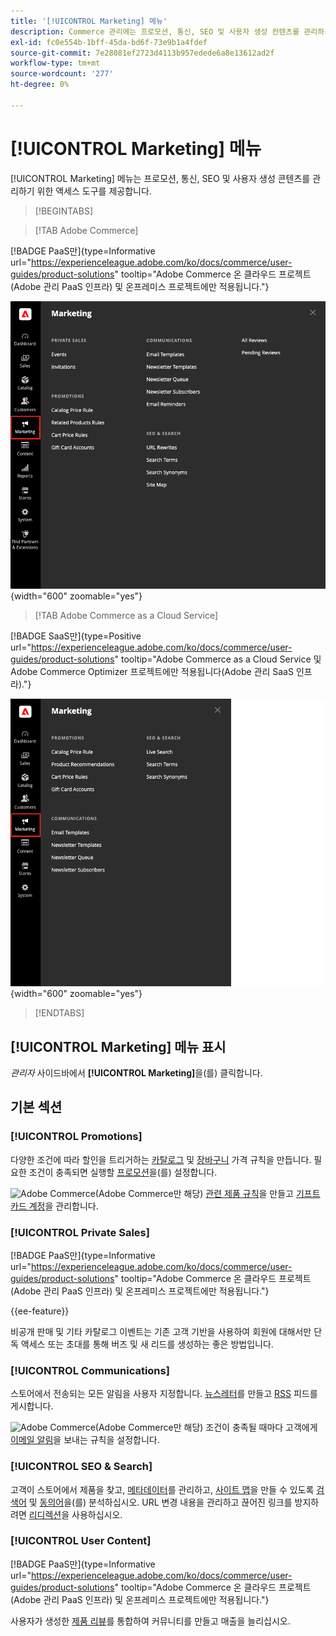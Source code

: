 ```yaml
---
title: '[!UICONTROL Marketing] 메뉴'
description: Commerce 관리에는 프로모션, 통신, SEO 및 사용자 생성 컨텐츠를 관리하기 위한 액세스 도구를 제공하는 [!UICONTROL Marketing] 메뉴가 포함되어 있습니다.
exl-id: fc0e554b-1bff-45da-bd6f-73e9b1a4fdef
source-git-commit: 7e28081ef2723d4113b957edede6a8e13612ad2f
workflow-type: tm+mt
source-wordcount: '277'
ht-degree: 0%

---
```


# [!UICONTROL Marketing] 메뉴

[!UICONTROL Marketing] 메뉴는 프로모션, 통신, SEO 및 사용자 생성 콘텐츠를 관리하기 위한 액세스 도구를 제공합니다.

>[!BEGINTABS]

>[!TAB Adobe Commerce]

[!BADGE PaaS만]{type=Informative url="https://experienceleague.adobe.com/ko/docs/commerce/user-guides/product-solutions" tooltip="Adobe Commerce 온 클라우드 프로젝트(Adobe 관리 PaaS 인프라) 및 온프레미스 프로젝트에만 적용됩니다."}

![Commerce 관리자 - 마케팅 메뉴](./assets/admin-menu-marketing-ee.png){width="600" zoomable="yes"}

>[!TAB Adobe Commerce as a Cloud Service]

[!BADGE SaaS만]{type=Positive url="https://experienceleague.adobe.com/ko/docs/commerce/user-guides/product-solutions" tooltip="Adobe Commerce as a Cloud Service 및 Adobe Commerce Optimizer 프로젝트에만 적용됩니다(Adobe 관리 SaaS 인프라)."}

![Commerce 관리자 - 마케팅 메뉴](./assets/admin-menu-marketing-ee-accs.png){width="600" zoomable="yes"}

>[!ENDTABS]

## [!UICONTROL Marketing] 메뉴 표시

_관리자_ 사이드바에서 **[!UICONTROL Marketing]**&#x200B;을(를) 클릭합니다.

## 기본 섹션

### [!UICONTROL Promotions]

다양한 조건에 따라 할인을 트리거하는 [카탈로그](price-rules-catalog.md) 및 [장바구니](price-rules-cart.md) 가격 규칙을 만듭니다. 필요한 조건이 충족되면 실행할 [프로모션](introduction.md#promotions)을(를) 설정합니다.

![Adobe Commerce](../assets/adobe-logo.svg)(Adobe Commerce만 해당) [관련 제품 규칙](product-related-rules.md)을 만들고 [기프트 카드 계정](../stores-purchase/product-gift-card-accounts.md)을 관리합니다.

### [!UICONTROL Private Sales]

[!BADGE PaaS만]{type=Informative url="https://experienceleague.adobe.com/ko/docs/commerce/user-guides/product-solutions" tooltip="Adobe Commerce 온 클라우드 프로젝트(Adobe 관리 PaaS 인프라) 및 온프레미스 프로젝트에만 적용됩니다."}

{{ee-feature}}

비공개 판매 및 기타 카탈로그 이벤트는 기존 고객 기반을 사용하여 회원에 대해서만 단독 액세스 또는 초대를 통해 버즈 및 새 리드를 생성하는 좋은 방법입니다.

### [!UICONTROL Communications]

스토어에서 전송되는 모든 알림을 사용자 지정합니다. [뉴스레터](newsletters.md)를 만들고 [RSS](social-rss.md#rss-feeds) 피드를 게시합니다.

![Adobe Commerce](../assets/adobe-logo.svg)(Adobe Commerce만 해당) 조건이 충족될 때마다 고객에게 [이메일 알림](email-reminder-rules.md)을 보내는 규칙을 설정합니다.

### [!UICONTROL SEO & Search]

고객이 스토어에서 제품을 찾고, [메타데이터](meta-data.md)를 관리하고, [사이트 맵](sitemap-xml.md)을 만들 수 있도록 [검색어](../catalog/search-terms.md) 및 [동의어](../catalog/search-terms.md#search-synonyms)을(를) 분석하십시오. URL 변경 내용을 관리하고 끊어진 링크를 방지하려면 [리디렉션](url-rewrite.md)을 사용하십시오.

### [!UICONTROL User Content]

[!BADGE PaaS만]{type=Informative url="https://experienceleague.adobe.com/ko/docs/commerce/user-guides/product-solutions" tooltip="Adobe Commerce 온 클라우드 프로젝트(Adobe 관리 PaaS 인프라) 및 온프레미스 프로젝트에만 적용됩니다."}

사용자가 생성한 [제품 리뷰](product-reviews.md)를 통합하여 커뮤니티를 만들고 매출을 늘리십시오.
